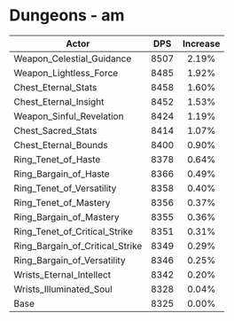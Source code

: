 # Dungeons - am
| Actor | DPS | Increase |
|---|:---:|:---:|
|Weapon_Celestial_Guidance|8507|2.19%|
|Weapon_Lightless_Force|8485|1.92%|
|Chest_Eternal_Stats|8458|1.60%|
|Chest_Eternal_Insight|8452|1.53%|
|Weapon_Sinful_Revelation|8424|1.19%|
|Chest_Sacred_Stats|8414|1.07%|
|Chest_Eternal_Bounds|8400|0.90%|
|Ring_Tenet_of_Haste|8378|0.64%|
|Ring_Bargain_of_Haste|8366|0.49%|
|Ring_Tenet_of_Versatility|8358|0.40%|
|Ring_Tenet_of_Mastery|8356|0.37%|
|Ring_Bargain_of_Mastery|8355|0.36%|
|Ring_Tenet_of_Critical_Strike|8351|0.31%|
|Ring_Bargain_of_Critical_Strike|8349|0.29%|
|Ring_Bargain_of_Versatility|8346|0.25%|
|Wrists_Eternal_Intellect|8342|0.20%|
|Wrists_Illuminated_Soul|8328|0.04%|
|Base|8325|0.00%|
